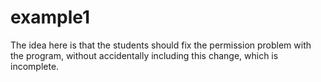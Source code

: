 example1
========
The idea here is that the students should fix the permission problem with the
program, without accidentally including this change, which is incomplete.
